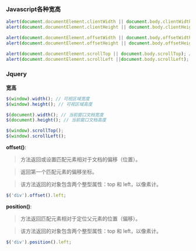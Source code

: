 ### Javascript各种宽高 

```javascript
alert(document.documentElement.clientWidth || document.body.clientWidth)  // 可视区域宽度
alert(document.documentElement.clientHeight || document.body.clientHeight)  // 可视区域高度

alert(document.documentElement.offsetWidth || document.body.offsetWidth); // 当前窗口文档宽度
alert(document.documentElement.offsetHeight || document.body.offsetHeight); // 当前窗口文档高度

alert(document.documentElement.scrollTop || document.body.scrollTop); //网页被卷去的Top(滚动条)
alert(document.documentElement.scrollLeft ||document.body.scrollLeft); //网页被卷去的Left(滚动条)
```

### Jquery

**宽高**

```javascript
$(window).width(); // 可视区域宽度
$(window).height(); // 可视区域高度

$(document).width(); // 当前窗口文档宽度
$(document).height(); // 当前窗口文档高度

$(window).scrollTop(); 
$(window).scrollLeft();
```

**offset()**:

>  方法返回或设置匹配元素相对于文档的偏移（位置）。


> 返回第一个匹配元素的偏移坐标。


> 该方法返回的对象包含两个整型属性：top 和 left，以像素计。

```javascript
$('div').offset().left;
```

**position()**:

> 方法返回匹配元素相对于定位父元素的位置（偏移）。


>  该方法返回的对象包含两个整型属性：top 和 left，以像素计。

```javascript
$('div').position().left;
```

